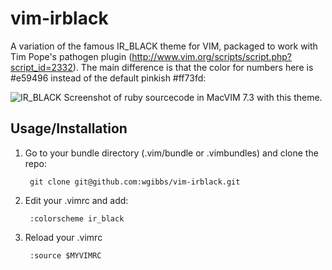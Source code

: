 # vim-irblack

A variation of the famous IR_BLACK theme for VIM, packaged to work with Tim Pope's pathogen plugin (http://www.vim.org/scripts/script.php?script_id=2332).
The main difference is that the color for numbers here is #e59496 instead of the default pinkish #ff73fd:

![IR_BLACK](http://stuff.imeos.org/persistent/vim-ir_black_ruby.png)
Screenshot of ruby sourcecode in MacVIM 7.3 with this theme.

## Usage/Installation

1. Go to your bundle directory (.vim/bundle or .vimbundles) and clone the repo:

        git clone git@github.com:wgibbs/vim-irblack.git

2. Edit your .vimrc and add:

        :colorscheme ir_black

3. Reload your .vimrc

        :source $MYVIMRC
